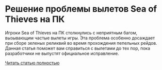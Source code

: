 # Решение проблемы вылетов Sea of Thieves на ПК



Игроки Sea of Thieves на ПК столкнулись с неприятным багом, вызывающим частые вылеты игры. Эта проблема особенно досаждает при сборе зеленых реликвий во время прохождения пепельных рейдов. Данная статья поможет вам справиться с вылетами до тех пор, пока разработчики не выпустят официальное исправление.

[Читать статью полностью](https://xyberbara.com/gaming/resheniye-problemy-vyletov-sea-of-thieves-na-pc/)
